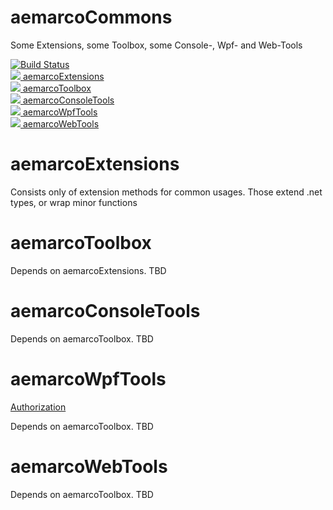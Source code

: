 # aemarcoCommons

Some Extensions, some Toolbox, some Console-, Wpf- and Web-Tools

[![Build Status](https://dev.azure.com/aemarco/aemarcoCommons/_apis/build/status/aemarco.aemarcoCommons?branchName=master)](https://dev.azure.com/aemarco/aemarcoCommons/_build/latest?definitionId=10&branchName=master)<br/>
<a href=https://www.nuget.org/packages/aemarcoExtensions><img src="https://buildstats.info/nuget/aemarcoExtensions"> aemarcoExtensions</a><br/>
<a href=https://www.nuget.org/packages/aemarcoToolbox><img src="https://buildstats.info/nuget/aemarcoToolbox"> aemarcoToolbox</a><br/>
<a href=https://www.nuget.org/packages/aemarcoConsoleTools><img src="https://buildstats.info/nuget/aemarcoConsoleTools"> aemarcoConsoleTools </a><br/>
<a href=https://www.nuget.org/packages/aemarcoWpfTools><img src="https://buildstats.info/nuget/aemarcoWpfTools"> aemarcoWpfTools</a><br/>
<a href=https://www.nuget.org/packages/aemarcoWebTools><img src="https://buildstats.info/nuget/aemarcoWebTools"> aemarcoWebTools </a><br/>


<h1>aemarcoExtensions</h1>
<p>Consists only of extension methods for common usages. Those extend .net types, or wrap minor functions</p>

<h1>aemarcoToolbox</h1>
<p>Depends on aemarcoExtensions. TBD</p>

<h1>aemarcoConsoleTools</h1>
<p>Depends on aemarcoToolbox. TBD</p>

<h1>aemarcoWpfTools</h1>
<a href=tree/master/WebTools/Authorization> Authorization </a><br/>
<p>Depends on aemarcoToolbox. TBD</p>

<h1>aemarcoWebTools</h1>
<p>Depends on aemarcoToolbox. TBD</p>





